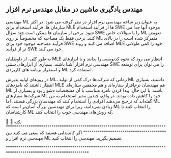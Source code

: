 ## مهندس یادگیری ماشین در مقابل مهندس نرم افزار

مهندسی ML به عنوان زیر شاخه مهندسی نرم افزار در نظر گرفته می شود. در اکثر سازمان ها، فرآیند استخدام برای MLE ها از فرآیند استخدام SWE موجود آنها جدا می شود. برخی از سازمان ها ممکن است چند سؤال SWE را با سؤالات خاص ML تعویض کنند. برخی فقط یک مصاحبه که مخصوصاً بر روی ML متمرکز شده است را در بالای فرآیند مصاحبه موجود خود برای SWE اضافه می کنند و روند MLE خود را کمی طولانی تر از فرآیند SWE خود می کنند.

به طور کلی، از داوطلبان MLE انتظار می رود که نحوه کدنویسی را بدانند و با ابزارهای مهندسی نرم افزار آشنا باشند. بسیاری از ابزارهای سنتی SWE را می توان برای توسعه و استقرار برنامه های کاربردی ML استفاده کرد.

در روزهای اولیه پذیرش ML، زمانی که شرکت‌ها درک کمی از تولید ML داشتند، بسیاری انتظار داشتند که نامزدهای MLE هم مهندسان نرم‌افزار ستاره‌ای و هم محققین ستاره‌ای ML باشند. با این حال، پیدا کردن نامزد متناسب با آن مشخصات دشوار بود و بسیاری از شرکت‌ها معیارهای ML خود را کاهش داده بودند. در واقع، چندین مدیر استخدام به من گفته‌اند که ترجیح می‌دهند افرادی را استخدام کنند که مهندسان بزرگی هستند، اما ML زیادی نمی‌دانند، زیرا برای مهندسین بزرگ آسان‌تر است که ML را انتخاب کنند تا کارشناسان ML که روش‌های مهندسی خوب را انتخاب کنند.

🌳 نکته 🌳
"""""""""""""""""""""""""""""""""""""""""""""""""""""""""""""""""""""""""""""""""""""""""""""""""""""""""""""""""""""
اگر کاندیدایی هستید که سعی می کنید بین مهندسی نرم افزار و ML تصمیم بگیرید، مهندسی را انتخاب کنید.

"""""""""""""""""""""""""""""""""""""""""""""""""""""""""""""""""""""""""""""""""""""""""""""""""""""""""""""""""""""
